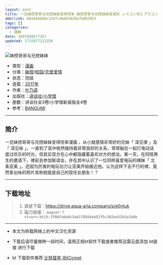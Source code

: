 ```yaml
---
layout: post
title: 一旦妹控哥哥与兄控妹妹变得坦率 妹控哥哥与兄控妹妹变诚实 シスコン兄とブラコン妹が正直になったら
abbrlink: 68a566b66c234fc4b0d2028a7b803053
tags: []
categories:
  - 漫画
date: 1697048677267
updated: 1715977222350
---
```


![妹控哥哥与兄控妹妹](https://img.20000207.xyz/file/5b36830b5fb00985dd1b7.png)

- 类型：[漫画](/index.php/category/漫画)
- 分类：[妹控](/index.php/category/妹控必看)/[校园](/index.php/category/校园)/[恋爱爱情](/index.php/category/恋爱爱情)
- 状态：完结
- 连载：[2017年](/index.php/category/2017年)
- 作者：[叶乃遥](/index.php/category/叶乃遥)
- 出版社：[讲谈社](/index.php/category/讲谈社)/[小学馆](/index.php/category/小学馆)
- 册数：讲谈社全3卷/小学馆新装版全4卷
- 参考：[BANGUMI](https://bangumi.tv/subject/231506)

***

## 简介

一旦妹控哥哥与兄控妹妹变得坦率漫画 ，从小就感情非常好的兄妹「 深见律 」及「 深见咏 」，一直到了高中依然维持着非常良好的关系，常常黏在一起打电动话度过欢乐的时光，但其实双方在心中都隐藏着喜欢对方的想法。某一天，在同班男生的邀请下，律前去参加联谊会，并在其中认识了一位同样喜爱电玩的辣妹「 北条亚美 」，还因为厉害的电玩功力让亚美开始接近他。认为这样下去不行的律，竟然拿出咏的照片宣称她就是自己的现任女朋友！？

***

## 下载地址

> 1. 直链下载：<https://drive.aqua-aria.company/s/e0ntuk>
> 2. 磁力链接： `magnet:?xt=urn:btih:3f08fab4dc3ab1f8564eb52f5c302ee52b5a1bbb`

***

- 本文为转载网络上的中文汉化资源

- 下载后请尽量做种一段时间，请用正规bt软件下载或者推荐迅雷云盘添加 bt链接 进行下载

- bt 下载软件推荐 [比特彗星-BitComet](https://pan.lanzouj.com/b073c7g4f)
